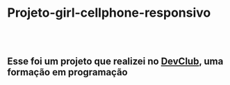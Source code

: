 # Projeto-girl-cellphone-responsivo
<br>
<br>
<h2>Esse foi um projeto que realizei no <a href="https://rodolfomori.com.br/devclub">DevClub</a>, uma formação em programação</h2>

<img scr="https://github.com/Cleber-Dev23/Projeto-girl-cellphone-responsivo/blob/master/assets/Desktop.png?raw=true" />
